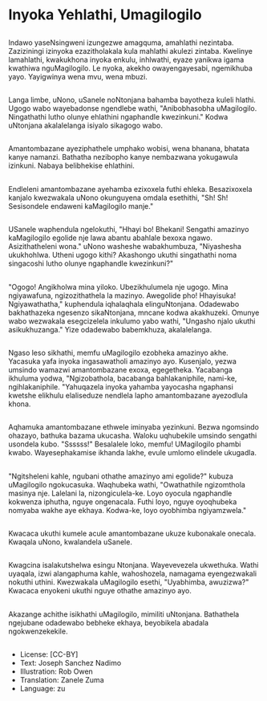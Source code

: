 # Inyoka Yehlathi, Umagilogilo

##
Indawo yaseNsingweni izungezwe amagquma, amahlathi nezintaba. Zaziziningi izinyoka ezazitholakala kula mahlathi akulezi zintaba. Kwelinye lamahlathi, kwakukhona inyoka enkulu, inhlwathi, eyaze yanikwa igama kwathiwa nguMagilogilo. Le nyoka, akekho owayengayesabi, ngemikhuba yayo. Yayigwinya wena mvu, wena mbuzi.

##
Langa limbe, uNono, uSanele noNtonjana bahamba bayotheza kuleli hlathi. Ugogo wabo wayebadonse ngendlebe wathi, "Anibobhasobha uMagilogilo. Ningathathi lutho olunye ehlathini ngaphandle kwezinkuni." Kodwa uNtonjana akalalelanga isiyalo sikagogo wabo.

##
Amantombazane ayeziphathele umphako wobisi, wena bhanana, bhatata kanye namanzi. Bathatha nezibopho kanye nembazwana yokugawula izinkuni. Nabaya belibhekise ehlathini.

##
Endleleni amantombazane ayehamba ezixoxela futhi ehleka. Besazixoxela kanjalo kwezwakala uNono okunguyena omdala esethithi, "Sh! Sh! Sesisondele endaweni kaMagilogilo manje."

##
USanele waphendula ngelokuthi, "Hhayi bo! Bhekani! Sengathi amazinyo kaMagilogilo egolide nje lawa abantu abahlale bexoxa ngawo. Asizithatheleni wona." uNono washeshe wabakhumbuza, "Niyashesha ukukhohlwa. Utheni ugogo kithi? Akashongo ukuthi singathathi noma singacoshi lutho olunye ngaphandle kwezinkuni?"

##
"Ogogo! Angikholwa mina yiloko. Ubezikhulumela nje ugogo. Mina ngiyawafuna, ngizozithathela la mazinyo. Awegolide pho! Hhayisuka! Ngiyawathatha," kuphendula iqhalaqhala elinguNtonjana. Odadewabo bakhathazeka ngesenzo sikaNtonjana, mncane kodwa akakhuzeki. Omunye wabo wezwakala esegcizelela inkulumo yabo wathi, "Ungasho njalo ukuthi asikukhuzanga." Yize odadewabo babemkhuza, akalalelanga.

##
Ngaso leso sikhathi, memfu uMagilogilo ezobheka amazinyo akhe. Yacasuka yafa inyoka ingasawatholi amazinyo ayo. Kusenjalo, yezwa umsindo wamazwi amantombazane exoxa, egegetheka. Yacabanga ikhuluma yodwa, "Ngizobathola, bacabanga bahlakaniphile, nami-ke, ngihlakaniphile. "Yahuqazela inyoka yahamba yayocasha ngaphansi kwetshe elikhulu elaliseduze nendlela lapho amantombazane ayezodlula khona.

##
Aqhamuka amantombazane ethwele iminyaba yezinkuni. Bezwa ngomsindo ohazayo, bathuka bazama ukucasha. Waloku uqhubekile umsindo sengathi usondela kubo. "Ssssss!" Besalalele loko, memfu! UMagilogilo phambi kwabo. Wayesephakamise ikhanda lakhe, evule umlomo elindele ukugadla.

##
"Ngitsheleni kahle, ngubani othathe amazinyo ami egolide?" kubuza uMagilogilo ngokucasuka. Waqhubeka wathi, "Owathathile ngizomthola masinya nje. Lalelani la, nizongiculela-ke. Loyo oyocula ngaphandle kokwenza iphutha, nguye ongenacala. Futhi loyo, nguye oyoqhubeka nomyaba wakhe aye ekhaya. Kodwa-ke, loyo oyobhimba ngiyamzwela."

##
Kwacaca ukuthi kumele acule amantombazane ukuze kubonakale onecala. Kwaqala uNono, kwalandela uSanele.

##
Kwagcina isalakutshelwa esingu Ntonjana. Wayevevezela ukwethuka. Wathi uyaqala, izwi alangaphuma kahle, wahoshozela, namagama eyengezwakali nokuthi uthini. Kwezwakala uMagilogilo esethi, "Uyabhimba, awuzizwa?" Kwacaca enyokeni ukuthi nguye othathe amazinyo ayo.

##
Akazange achithe isikhathi uMagilogilo, mimiliti uNtonjana. Bathathela ngejubane odadewabo bebheke ekhaya, beyobikela abadala ngokwenzekekile.

##
* License: [CC-BY]
* Text: Joseph Sanchez Nadimo
* Illustration: Rob Owen
* Translation: Zanele Zuma
* Language: zu
